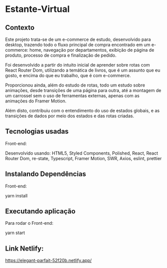 # Estante-Virtual

## Contexto

Este projeto trata-se de um e-commerce de estudo, desenvolvido para desktop, trazendo todo o fluxo principal de compra encontrado em um e-commerce: home, navegação por departamentos, exibição de página de produto, processo de compra e finalização de pedido.

Foi desenvolvido a partir do intuito inicial de aprender sobre rotas com React Router Dom, utilizando a temática de livros, que é um assunto que eu gosto, e encima do que eu trabalho, que é com e-commerce.

Proporcionou ainda, além do estudo de rotas, todo um estudo sobre animações, desde transições de uma página para outra, até a montagem de um carrossel sem o uso de ferramentas externas, apenas com as animações do Framer Motion.

Além disto, contribuiu com o entendimento do uso de estados globais, e as transições de dados por meio dos estados e das rotas criadas.

## Tecnologias usadas

Front-end:

Desenvolvido usando: HTML5, Styled Components, Polished, React, React Router Dom, re-state, Typescript, Framer Motion, SWR, Axios, eslint, prettier

## Instalando Dependências

Front-end:

yarn install

## Executando aplicação

Para rodar o Front-end:

yarn start

## Link Netlify:

https://elegant-parfait-52f20b.netlify.app/
